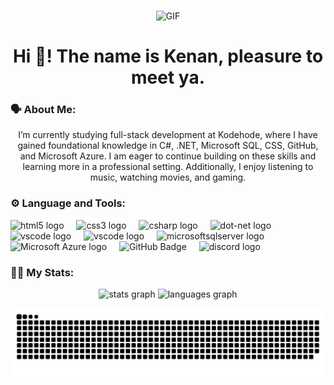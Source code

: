 ###
<div align="center">
  <img alt="GIF" src="https://media.giphy.com/media/v1.Y2lkPTc5MGI3NjExdHQ3dnk4czlwNXpraW8yMmExMjkzODhwY3VkcGFmbnQ5eWEwaTN1eiZlcD12MV9pbnRlcm5hbF9naWZfYnlfaWQmY3Q9Zw/w69xBhn4JF2IYActlQ/giphy.gif""
</div>

###

<h1 align="center">Hi 👋! The name is Kenan, pleasure to meet ya. </h1>

###

<h3 align="left">🗣️  About Me:</h3>

<p> I’m currently studying full-stack development at Kodehode, where I have gained foundational knowledge in C#, .NET, Microsoft SQL, CSS, GitHub, and Microsoft Azure. I am eager to continue building on these skills and learning more in a professional setting. Additionally, I enjoy listening to music, watching movies, and gaming. </p>

###

<h3 align="left">⚙️ Language and Tools:</h3>

<div align="left">
  <img src="https://img.shields.io/badge/HTML5-E34F26?logo=html5&logoColor=fff&style=for-the-badge" height="30" alt="html5 logo"  />
  <img width="12" />
  <img src="https://img.shields.io/badge/CSS3-1572B6?logo=css3&logoColor=fff&style=for-the-badge" height="30" alt="css3 logo"  />
  <img width="12" />
  <img src="https://img.shields.io/badge/C%23-512BD4?logo=csharp&logoColor=fff&style=for-the-badge" height="30" alt="csharp logo"  />
  <img width="12" />
  <img src="https://img.shields.io/badge/.NET-512BD4?logo=dotnet&logoColor=fff&style=for-the-badge" height="30" alt="dot-net logo"  />
  <img width="12" />
  <img src="https://img.shields.io/badge/Visual%20Studio-5C2D91?logo=visualstudio&logoColor=fff&style=for-the-badge" height="30" alt="vscode logo"  />
  <img width="12" />
  <img src="https://img.shields.io/badge/Visual%20Studio%20Code-007ACC?logo=visualstudiocode&logoColor=fff&style=for-the-badge" height="30" alt="vscode logo"  />
  <img width="12" />
  <img src="https://img.shields.io/badge/Microsoft%20SQL%20Server-CC2927?logo=microsoftsqlserver&logoColor=fff&style=for-the-badge" height="30" alt="microsoftsqlserver logo"  />
  <img width="12" />
  <img src="https://img.shields.io/badge/Microsoft%20Azure-0078D4?logo=microsoftazure&logoColor=fff&style=for-the-badge" height="30" alt="Microsoft Azure logo"  />
  <img width="12" />
  <img src="https://img.shields.io/badge/GitHub-181717?logo=github&logoColor=fff&style=for-the-badge" height="30" alt="GitHub Badge">
  <img width="12" />
  <img src="https://img.shields.io/badge/Discord-5865F2?logo=discord&logoColor=fff&style=for-the-badge" height="30" alt="discord logo"  />
</div>

###

<h3 align="left">👨‍💻   My Stats:</h3>

<div align="center">
  <img src="https://github-readme-stats.vercel.app/api?username=KenanVC-H01&hide_title=false&hide_rank=false&show_icons=true&include_all_commits=true&count_private=true&disable_animations=false&theme=dracula&locale=en&hide_border=false" height="150" alt="stats graph"  />
  <img src="https://github-readme-stats.vercel.app/api/top-langs?username=KenanVC-H01&locale=en&hide_title=false&layout=compact&card_width=320&langs_count=5&theme=dracula&hide_border=false" height="150" alt="languages graph"  />
</div>

![snake gif](https://github.com/KenanVC-H01/KenanVC-H01/blob/output/snake.svg)
